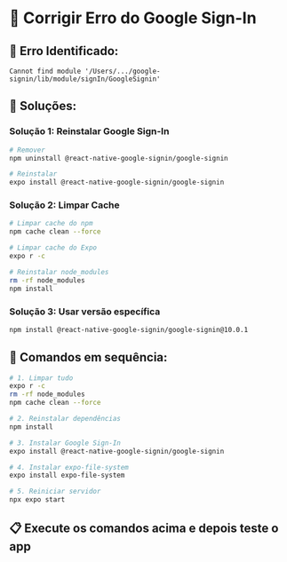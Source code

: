 # 🔧 Corrigir Erro do Google Sign-In

## 🚨 **Erro Identificado:**
```
Cannot find module '/Users/.../google-signin/lib/module/signIn/GoogleSignin'
```

## 🔧 **Soluções:**

### **Solução 1: Reinstalar Google Sign-In**
```bash
# Remover
npm uninstall @react-native-google-signin/google-signin

# Reinstalar
expo install @react-native-google-signin/google-signin
```

### **Solução 2: Limpar Cache**
```bash
# Limpar cache do npm
npm cache clean --force

# Limpar cache do Expo
expo r -c

# Reinstalar node_modules
rm -rf node_modules
npm install
```

### **Solução 3: Usar versão específica**
```bash
npm install @react-native-google-signin/google-signin@10.0.1
```

## 🚀 **Comandos em sequência:**

```bash
# 1. Limpar tudo
expo r -c
rm -rf node_modules
npm cache clean --force

# 2. Reinstalar dependências
npm install

# 3. Instalar Google Sign-In
expo install @react-native-google-signin/google-signin

# 4. Instalar expo-file-system
expo install expo-file-system

# 5. Reiniciar servidor
npx expo start
```

## 📋 **Execute os comandos acima e depois teste o app**